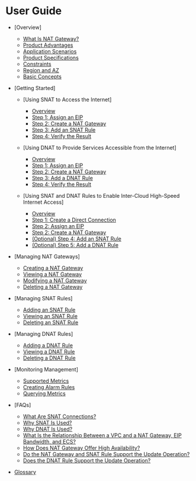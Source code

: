 # User Guide

-   [Overview]
    -   [What Is NAT Gateway?](what-is-nat-gateway.md)
    -   [Product Advantages](product-advantages.md)
    -   [Application Scenarios](application-scenarios.md)
    -   [Product Specifications](product-specifications.md)
    -   [Constraints](constraints.md)
    -   [Region and AZ](region-and-az.md)
    -   [Basic Concepts](basic-concepts.md)

-   [Getting Started]
    -   [Using SNAT to Access the Internet]
        -   [Overview](overview-0.md)
        -   [Step 1: Assign an EIP](step-1-assign-an-eip.md)
        -   [Step 2: Create a NAT Gateway](step-2-create-a-nat-gateway.md)
        -   [Step 3: Add an SNAT Rule](step-3-add-an-snat-rule.md)
        -   [Step 4: Verify the Result](step-4-verify-the-result.md)

    -   [Using DNAT to Provide Services Accessible from the Internet]
        -   [Overview](overview-1.md)
        -   [Step 1: Assign an EIP](step-1-assign-an-eip-2.md)
        -   [Step 2: Create a NAT Gateway](step-2-create-a-nat-gateway-3.md)
        -   [Step 3: Add a DNAT Rule](step-3-add-a-dnat-rule.md)
        -   [Step 4: Verify the Result](step-4-verify-the-result-4.md)

    -   [Using SNAT and DNAT Rules to Enable Inter-Cloud High-Speed Internet Access]
        -   [Overview](overview-5.md)
        -   [Step 1: Create a Direct Connection](step-1-create-a-direct-connection.md)
        -   [Step 2: Assign an EIP](step-2-assign-an-eip.md)
        -   [Step 2: Create a NAT Gateway](step-2-create-a-nat-gateway-6.md)
        -   [\(Optional\) Step 4: Add an SNAT Rule]((optional)-step-4-add-an-snat-rule.md)
        -   [\(Optional\) Step 5: Add a DNAT Rule]((optional)-step-5-add-a-dnat-rule.md)


-   [Managing NAT Gateways]
    -   [Creating a NAT Gateway](creating-a-nat-gateway.md)
    -   [Viewing a NAT Gateway](viewing-a-nat-gateway.md)
    -   [Modifying a NAT Gateway](modifying-a-nat-gateway.md)
    -   [Deleting a NAT Gateway](deleting-a-nat-gateway.md)

-   [Managing SNAT Rules]
    -   [Adding an SNAT Rule](adding-an-snat-rule.md)
    -   [Viewing an SNAT Rule](viewing-an-snat-rule.md)
    -   [Deleting an SNAT Rule](deleting-an-snat-rule.md)

-   [Managing DNAT Rules]
    -   [Adding a DNAT Rule](adding-a-dnat-rule.md)
    -   [Viewing a DNAT Rule](viewing-a-dnat-rule.md)
    -   [Deleting a DNAT Rule](deleting-a-dnat-rule.md)

-   [Monitoring Management]
    -   [Supported Metrics](supported-metrics.md)
    -   [Creating Alarm Rules](creating-alarm-rules.md)
    -   [Querying Metrics](querying-metrics.md)

-   [FAQs]
    -   [What Are SNAT Connections?](what-are-snat-connections.md)
    -   [Why SNAT Is Used?](why-snat-is-used.md)
    -   [Why DNAT Is Used?](why-dnat-is-used.md)
    -   [What Is the Relationship Between a VPC and a NAT Gateway, EIP Bandwidth, and ECS?](what-is-the-relationship-between-a-vpc-and-a-nat-gateway-eip-bandwidth-and-ecs.md)
    -   [How Does NAT Gateway Offer High Availability?](how-does-nat-gateway-offer-high-availability.md)
    -   [Do the NAT Gateway and SNAT Rule Support the Update Operation?](do-the-nat-gateway-and-snat-rule-support-the-update-operation.md)
    -   [Does the DNAT Rule Support the Update Operation?](does-the-dnat-rule-support-the-update-operation.md)

-   [Glossary](glossary.md)

